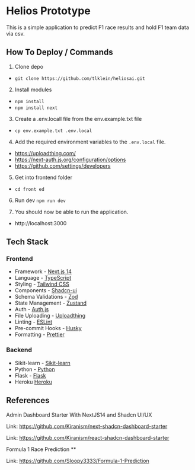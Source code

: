# Helios Prototype

This is a simple application to predict F1 race results and hold F1 team data via csv. 


## How To Deploy / Commands
1. Clone depo
- `git clone https://github.com/tlklein/heliosai.git`

2. Install modules
- `npm install`
- `npm install next`

3. Create a .env.locall file from the env.example.txt file
- `cp env.example.txt .env.local`

4. Add the required environment variables to the `.env.local` file.
- https://uploadthing.com/
- https://next-auth.js.org/configuration/options
- https://github.com/settings/developers 

5. Get into frontend folder
- `cd front ed`

6. Run dev 
`npm run dev`

7. You should now be able to run the application. 
- http://localhost:3000


## Tech Stack
### Frontend
- Framework - [Next.js 14](https://nextjs.org/13)
- Language - [TypeScript](https://www.typescriptlang.org)
- Styling - [Tailwind CSS](https://tailwindcss.com)
- Components - [Shadcn-ui](https://ui.shadcn.com)
- Schema Validations - [Zod](https://zod.dev)
- State Management - [Zustand](https://zustand-demo.pmnd.rs)
- Auth - [Auth.js](https://authjs.dev/)
- File Uploading - [Uploadthing](https://uploadthing.com)
- Linting - [ESLint](https://eslint.org)
- Pre-commit Hooks - [Husky](https://typicode.github.io/husky/)
- Formatting - [Prettier](https://prettier.io)

### Backend 
- Sikit-learn - [Sikit-learn](https://scikit-learn.org/stable/index.html)
- Python - [Python](https://www.python.org/)
- Flask - [Flask](https://flask.palletsprojects.com/)
- Heroku [Heroku](https://devcenter.heroku.com/start)

## References
Admin Dashboard Starter With NextJS14 and Shadcn UI/UX

Link: https://github.com/Kiranism/next-shadcn-dashboard-starter

Link: https://github.com/Kiranism/react-shadcn-dashboard-starter

Formula 1 Race Prediction **

Link: https://github.com/Sloopy3333/Formula-1-Prediction 
